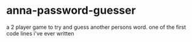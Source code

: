 # anna-password-guesser
a 2 player game to try and guess another persons word. one of the first code lines i've ever written

